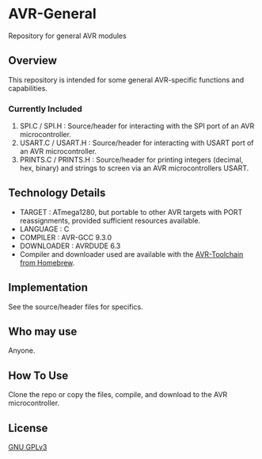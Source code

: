 # AVR-General
Repository for general AVR modules


## Overview
This repository is intended for some general AVR-specific functions and capabilities.


### Currently Included
1) SPI.C / SPI.H : Source/header for interacting with the SPI port of an AVR microcontroller.
2) USART.C / USART.H : Source/header for interacting with USART port of an AVR microcontroller.   
3) PRINTS.C / PRINTS.H : Source/header for printing integers (decimal, hex, binary) and strings to screen via an AVR microcontrollers USART.


## Technology Details
* TARGET     : ATmega1280, but portable to other AVR targets with PORT reassignments, provided sufficient resources available.  
* LANGUAGE   : C
* COMPILER   : AVR-GCC 9.3.0
* DOWNLOADER : AVRDUDE 6.3
* Compiler and downloader used are available with the [AVR-Toolchain from Homebrew](https://github.com/osx-cross/homebrew-avr).


## Implementation
See the source/header files for specifics.


## Who may use
Anyone.


## How To Use
Clone the repo or copy the files, compile, and download to the AVR microcontroller.


## License
[GNU GPLv3](https://github.com/Jsfain/AVR-General/blob/master/LICENSE)
